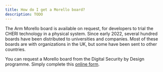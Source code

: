 ```yaml
---
title: How do I get a Morello board?
description: TODO
---
```


The Arm Morello board is available on request, for developers to trial
the CHERI technology in a physical system. Since early 2022, several
hundred boards have been distributed to universities and companies. Most
of these boards are with organizations in the UK, but some have been
sent to other countries.

You can request a Morello board from the Digital Security by Design
programme. Simply complete this [online
form](https://www.dsbd.tech/get-involved/morello-board-request/).
